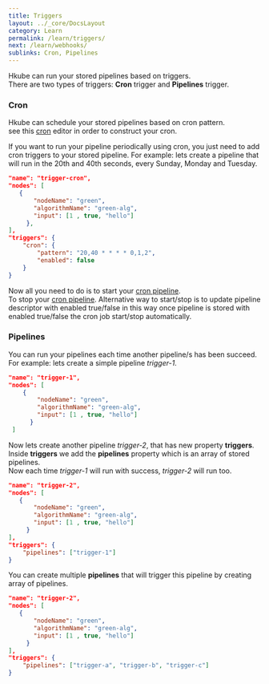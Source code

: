 ```yaml
---
title: Triggers
layout: ../_core/DocsLayout
category: Learn
permalink: /learn/triggers/
next: /learn/webhooks/
sublinks: Cron, Pipelines
---
```


Hkube can run your stored pipelines based on triggers.  
There are two types of triggers: **Cron** trigger and **Pipelines** trigger.

### Cron

Hkube can schedule your stored pipelines based on cron pattern.  
see this [cron](https://crontab.guru/) editor in order to construct your cron.  

If you want to run your pipeline periodically using cron, you just need to add cron triggers to your stored pipeline.  For example: lets create a pipeline that will run in the 20th and 40th seconds, every Sunday, Monday and Tuesday.

 ```json
"name": "trigger-cron",
"nodes": [
    {
        "nodeName": "green",
        "algorithmName": "green-alg",
        "input": [1 , true, "hello"]
      },
 ],
 "triggers": {
     "cron": {
         "pattern": "20,40 * * * * 0,1,2",
         "enabled": false
     }
}
```
Now all you need to do is to start your [cron pipeline](/spec/#tag/Cron/paths/~1cron~1start/post).  
To stop your [cron pipeline](/spec/#tag/Cron/paths/~1cron~1stop/post). 
Alternative way to start/stop is to update pipeline descriptor with enabled true/false in this way once pipeline is stored with enabled true/false the cron job start/stop automatically.

### Pipelines

 You can run your pipelines each time another pipeline/s has been succeed.  
 For example: lets create a simple pipeline *trigger-1*.

```json
"name": "trigger-1",
"nodes": [
    {
        "nodeName": "green",
        "algorithmName": "green-alg",
        "input": [1 , true, "hello"]
      }
 ]
```

Now lets create another pipeline *trigger-2*, that has new property **triggers**.  
Inside **triggers** we add the **pipelines** property which is an array of stored pipelines.  
Now each time *trigger-1* will run with success, *trigger-2* will run too.


 ```json
"name": "trigger-2",
"nodes": [
    {
        "nodeName": "green",
        "algorithmName": "green-alg",
        "input": [1 , true, "hello"]
      }
 ],
 "triggers": {
     "pipelines": ["trigger-1"] 
}
```

You can create multiple **pipelines** that will trigger this pipeline by creating array of pipelines.

 ```json
"name": "trigger-2",
"nodes": [
    {
        "nodeName": "green",
        "algorithmName": "green-alg",
        "input": [1 , true, "hello"]
      }
 ],
 "triggers": {
     "pipelines": ["trigger-a", "trigger-b", "trigger-c"] 
}
```